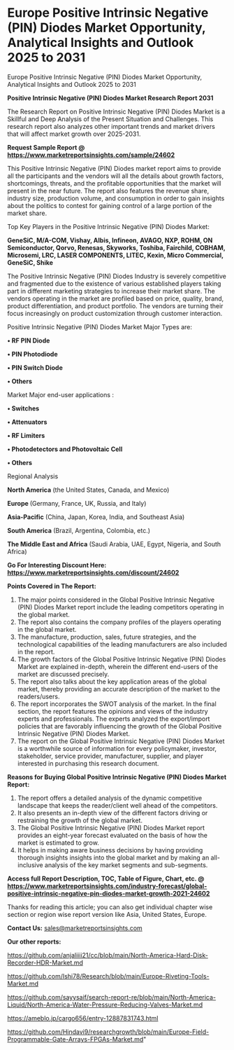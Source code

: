 # Europe Positive Intrinsic Negative (PIN) Diodes Market Opportunity, Analytical Insights and Outlook 2025 to 2031
Europe Positive Intrinsic Negative (PIN) Diodes Market Opportunity, Analytical Insights and Outlook 2025 to 2031

<strong>Positive Intrinsic Negative (PIN) Diodes Market Research Report 2031</strong>

The Research Report on Positive Intrinsic Negative (PIN) Diodes Market is a Skillful and Deep Analysis of the Present Situation and Challenges. This research report also analyzes other important trends and market drivers that will affect market growth over 2025-2031.

<strong>Request Sample Report @ <a href=https://www.marketreportsinsights.com/sample/24602>https://www.marketreportsinsights.com/sample/24602</a></strong>

This Positive Intrinsic Negative (PIN) Diodes market report aims to provide all the participants and the vendors will all the details about growth factors, shortcomings, threats, and the profitable opportunities that the market will present in the near future. The report also features the revenue share, industry size, production volume, and consumption in order to gain insights about the politics to contest for gaining control of a large portion of the market share.

Top Key Players in the Positive Intrinsic Negative (PIN) Diodes Market:

<strong>GeneSiC, M/A-COM, Vishay, Albis, Infineon, AVAGO, NXP, ROHM, ON Semiconductor, Qorvo, Renesas, Skyworks, Toshiba, Fairchild, COBHAM, Microsemi, LRC, LASER COMPONENTS, LITEC, Kexin, Micro Commercial, GeneSiC, Shike</strong>

The Positive Intrinsic Negative (PIN) Diodes Industry is severely competitive and fragmented due to the existence of various established players taking part in different marketing strategies to increase their market share. The vendors operating in the market are profiled based on price, quality, brand, product differentiation, and product portfolio. The vendors are turning their focus increasingly on product customization through customer interaction.

Positive Intrinsic Negative (PIN) Diodes Market Major Types are:

<strong>• RF PIN Diode

• PIN Photodiode

• PIN Switch Diode

• Others</strong>

Market Major end-user applications :

<strong>• Switches

• Attenuators

• RF Limiters

• Photodetectors and Photovoltaic Cell

• Others</strong>

Regional Analysis

</u><strong><b>North America</b></strong> (the United States, Canada, and Mexico)

<strong><b>Europe </b></strong>(Germany, France, UK, Russia, and Italy)

<strong><b>Asia-Pacific</b></strong> (China, Japan, Korea, India, and Southeast Asia)

<strong><b>South America</b></strong> (Brazil, Argentina, Colombia, etc.)

<strong><b>The Middle East and Africa</b></strong> (Saudi Arabia, UAE, Egypt, Nigeria, and South Africa)

<strong>Go For Interesting Discount Here: <a href=https://www.marketreportsinsights.com/discount/24602>https://www.marketreportsinsights.com/discount/24602</a></strong>

<strong>Points Covered in The Report:</strong>
<ol>
  <li>The major points considered in the Global Positive Intrinsic Negative (PIN) Diodes Market report include the leading competitors operating in the global market.</li>
  <li>The report also contains the company profiles of the players operating in the global market.</li>
  <li>The manufacture, production, sales, future strategies, and the technological capabilities of the leading manufacturers are also included in the report.</li>
  <li>The growth factors of the Global Positive Intrinsic Negative (PIN) Diodes Market are explained in-depth, wherein the different end-users of the market are discussed precisely.</li>
  <li>The report also talks about the key application areas of the global market, thereby providing an accurate description of the market to the readers/users.</li>
  <li>The report incorporates the SWOT analysis of the market. In the final section, the report features the opinions and views of the industry experts and professionals. The experts analyzed the export/import policies that are favorably influencing the growth of the Global Positive Intrinsic Negative (PIN) Diodes Market.</li>
  <li>The report on the Global Positive Intrinsic Negative (PIN) Diodes Market is a worthwhile source of information for every policymaker, investor, stakeholder, service provider, manufacturer, supplier, and player interested in purchasing this research document.</li>
</ol>
<strong>Reasons for Buying Global Positive Intrinsic Negative (PIN) Diodes Market Report:</strong>

<ol>
  <li>The report offers a detailed analysis of the dynamic competitive landscape that keeps the reader/client well ahead of the competitors.</li>
  <li>It also presents an in-depth view of the different factors driving or restraining the growth of the global market.</li>
  <li>The Global Positive Intrinsic Negative (PIN) Diodes Market report provides an eight-year forecast evaluated on the basis of how the market is estimated to grow.</li>
  <li>It helps in making aware business decisions by having providing thorough insights insights into the global market and by making an all-inclusive analysis of the key market segments and sub-segments.</li>
</ol>
<strong>Access full Report Description, TOC, Table of Figure, Chart, etc. @ <a href=https://www.marketreportsinsights.com/industry-forecast/global-positive-intrinsic-negative-pin-diodes-market-growth-2021-24602>https://www.marketreportsinsights.com/industry-forecast/global-positive-intrinsic-negative-pin-diodes-market-growth-2021-24602</a></strong>


Thanks for reading this article; you can also get individual chapter wise section or region wise report version like Asia, United States, Europe.

<strong>Contact Us:</strong>
sales@marketreportsinsights.com

<strong>Our other reports:</strong>

<a href=https://github.com/anjaliiii21/cc/blob/main/North-America-Hard-Disk-Recorder-HDR-Market.md>https://github.com/anjaliiii21/cc/blob/main/North-America-Hard-Disk-Recorder-HDR-Market.md</a>

<a href=https://github.com/Ishi78/Research/blob/main/Europe-Riveting-Tools-Market.md>https://github.com/Ishi78/Research/blob/main/Europe-Riveting-Tools-Market.md</a>

<a href=https://github.com/sayysaif/search-report-re/blob/main/North-America-Liquid/North-America-Water-Pressure-Reducing-Valves-Market.md>https://github.com/sayysaif/search-report-re/blob/main/North-America-Liquid/North-America-Water-Pressure-Reducing-Valves-Market.md</a>

<a href=https://ameblo.jp/cargo656/entry-12887831743.html>https://ameblo.jp/cargo656/entry-12887831743.html</a>

<a href=https://github.com/Hindavi9/researchgrowth/blob/main/Europe-Field-Programmable-Gate-Arrays-FPGAs-Market.md>https://github.com/Hindavi9/researchgrowth/blob/main/Europe-Field-Programmable-Gate-Arrays-FPGAs-Market.md</a>"
